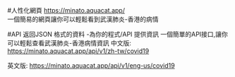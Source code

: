 #人性化網頁
https://minato.aquacat.app/  
一個簡易的網頁讓你可以輕鬆看到武漢肺炎-香港的病情 

#API 返回JSON 格式的資料 -為你的程式/API 提供資訊
一個簡單的API接口,讓你可以輕鬆查看武漢肺炎-香港病情資訊
中文版: 
https://minato.aquacat.app/api/v1/zh-tw/covid19

英文版:
https://minato.aquacat.app/api/v1/eng-us/covid19


